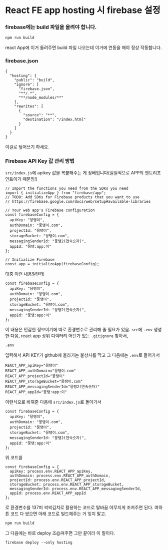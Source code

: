 # React FE app hosting 시 firebase 설정

### firebase에는 build 파일을 올려야 합니다.

```
npm run build
```
react App에 이거 돌려주면 build 파일 나오는데 이거에 연동을 해야 정상 작동합니다.

### firebase.json
```
{
  "hosting": {
    "public": "build",
    "ignore": [
      "firebase.json",
      "**/.*",
      "**/node_modules/**"
    ],
    "rewrites": [
      {
        "source": "**",
        "destination": "/index.html"
      }
    ]
  }
}
```
이걸로 덮어쓰기 하세요.

### Firebase API Key 값 관리 방법
`src/index.js`에 apikey 값을 복붙해주는 게 정배입니다(실질적으로 APP의 엔트리포인트이기 때문임!)
```
// Import the functions you need from the SDKs you need
import { initializeApp } from "firebase/app";
// TODO: Add SDKs for Firebase products that you want to use
// https://firebase.google.com/docs/web/setup#available-libraries

// Your web app's Firebase configuration
const firebaseConfig = {
  apiKey: "뭉탱이",
  authDomain: "뭉탱이.com",
  projectId: "뭉탱이",
  storageBucket: "뭉탱이.com",
  messagingSenderId: "뭉탱2(연속숫자)",
  appId: "뭉탱:app:이"
};

// Initialize Firebase
const app = initializeApp(firebaseConfig);
```
대충 이런 내용일텐데

```
const firebaseConfig = {
  apiKey: "뭉탱이",
  authDomain: "뭉탱이.com",
  projectId: "뭉탱이",
  storageBucket: "뭉탱이.com",
  messagingSenderId: "뭉탱2(연속숫자)",
  appId: "뭉탱:app:이"
};
```
이 내용은 민감한 정보이기에 따로 환경변수로 관리해 줄 필요가 있음.
`src`에 `.env` 생성한 다음, react app 상위 디렉터리 어딘가 있는 `.gitignore` 찾아서,
```
.env
```
입력해서 API KEY가 github에 올라가는 불상사를 막고 그 다음에는 `.env`로 들어가서
```
REACT_APP_apiKey="뭉탱이"
REACT_APP_authDomain="뭉탱이.com"
REACT_APP_projectId="뭉탱이"
REACT_APP_storageBucket="뭉탱이.com"
REACT_APP_messagingSenderId="뭉탱2(연속숫자)"
REACT_APP_appId="뭉탱:app:이"
```
이런식으로 바꿔준 다음에 `src/index.js`로 돌아가서

```
const firebaseConfig = {
  apiKey: "뭉탱이",
  authDomain: "뭉탱이.com",
  projectId: "뭉탱이",
  storageBucket: "뭉탱이.com",
  messagingSenderId: "뭉탱2(연속숫자)",
  appId: "뭉탱:app:이"
};
```
위 코드를
```
const firebaseConfig = {
  apiKey: process.env.REACT_APP_apiKey,
  authDomain: process.env.REACT_APP_authDomain,
  projectId: process.env.REACT_APP_projectId,
  storageBucket: process.env.REACT_APP_storageBucket,
  messagingSenderId: process.env.REACT_APP_messagingSenderId,
  appId: process.env.REACT_APP_appId
};
```
로 환경변수를 137퍼 싹싹김치로 활용하는 코드로 탈바꿈 야무지게 조져주면 된다. 여하튼 코드 다 쌌으면 아래 코드로 빌드해주는 거 잊지 말고.
```
npm run build
```
그 다음에는 바로 deploy 조@져주면 그만 끝이라 이 말이다.
```
firebase deploy --only hosting
```
